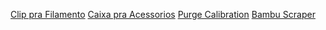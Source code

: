 [Clip pra Filamento](https://makerworld.com/en/models/797139-clip-filament-click-print-in-place#profileId-736443)
[Caixa pra Acessorios](https://makerworld.com/en/models/508656-bambu-accessory-box-a1-a1-mini-no-hardware-needed#profileId-424491)
[Purge Calibration](https://makerworld.com/en/models/112380-ams-purge-calibration-v2#profileId-129748)
[Bambu Scraper](https://makerworld.com/en/models/12702-bambu-scraper-grip?from=search#profileId-12703)

